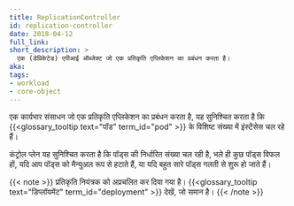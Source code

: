 ```yaml
---
title: ReplicationController
id: replication-controller
date: 2018-04-12
full_link: 
short_description: >
  एक (डेप्रिकेटेड) एपीआई ऑब्जेक्ट जो एक प्रतिकृति एप्लिकेशन का प्रबंधन करता है।
aka: 
tags:
- workload
- core-object
---
```

एक कार्यभार संसाधन जो एक प्रतिकृति एप्लिकेशन का प्रबंधन करता है, यह सुनिश्चित करता है कि {{<glossary_tooltip text="पॉड" term_id="pod" >}} के विशिष्ट संख्या में इंस्टेंसेस चल रहे हैं।
<!--more-->

कंट्रोल प्लेन यह सुनिश्चित करता है कि पॉड्स की निर्धारित संख्या चल रही है, भले ही कुछ पॉड्स विफल हों, यदि आप पॉड्स को मैन्युअल रूप से हटाते हैं, या यदि बहुत सारे पॉड्स गलती से शुरू हो जाते हैं।

{{< note >}}
प्रतिकृति नियंत्रक को अप्रचलित कर दिया गया है। {{<glossary_tooltip text="डिप्लॉयमेंट" term_id="deployment" >}} देखें, जो समान है।
{{< /note >}}